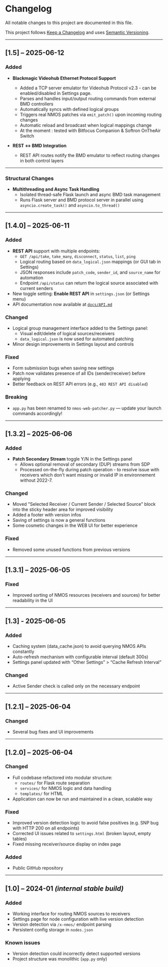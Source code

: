 # Changelog

All notable changes to this project are documented in this file.

This project follows [Keep a Changelog](https://keepachangelog.com/en/1.0.0/)
and uses [Semantic Versioning](https://semver.org/).

---

## [1.5] – 2025-06-12

### Added

- **Blackmagic Videohub Ethernet Protocol Support**
  - Added a TCP server emulator for Videohub Protocol v2.3 - can be enabled/disabled in Settings page.
  - Parses and handles input/output routing commands from external BMD controllers
  - Automatically syncs with defined logical groups
  - Triggers real NMOS patches via `emit_patch()` upon incoming routing changes
  - Automatic reload and broadcast when logical mappings change
  - At the moment : tested with Bitfocus Companion & Softron OnTheAir Switch 

- **REST ↔︎ BMD Integration**
  - REST API routes notify the BMD emulator to reflect routing changes in both control layers

---

### Structural Changes

- **Multithreading and Async Task Handling**
  - Isolated thread-safe Flask launch and async BMD task management
  - Runs Flask server and BMD protocol server in parallel using `asyncio.create_task()` and `asyncio.to_thread()`

---

## [1.4.0] – 2025-06-11

### Added
- **REST API** support with multiple endpoints:
  - `GET /api/take`, `take_many`, `disconnect`, `status`, `list`, `ping`
  - Logical routing based on `data_logical.json` mappings (or GUI tab in Settings)
  - JSON responses include `patch_code`, `sender_id`, and `source_name` for automation
  - Endpoint `/api/status` can return the logical source associated with current senders
- New toggle setting: **Enable REST API** in `settings.json` (or Settings menu)
- API documentation now available at [`docs/API.md`](docs/API.md)

### Changed
- Logical group management interface added to the Settings panel:
  - Visual edit/delete of logical sources/receivers
  - `data_logical.json` is now used for automated patching
- Minor design improvements in Settings layout and controls

### Fixed
- Form submission bugs when saving new settings
- Patch now validates presence of all IDs (sender/receiver) before applying
- Better feedback on REST API errors (e.g., `403 REST API disabled`)

### Breaking
- `app.py` has been renamed to `nmos-web-patcher.py` — update your launch commands accordingly!

---

## [1.3.2] – 2025-06-06

### Added
- **Patch Secondary Stream** toggle Y/N in the Settings panel  
  - Allows optional removal of secondary (DUP) streams from SDP  
  - Processed on-the-fly during patch operation - to resolve issue with receivers which don't want missing or invalid IP in environnement without 2022-7.

### Changed
- Moved "Selected Receiver / Current Sender / Selected Source" block into the sticky header area for improved visibility
- Added a footer with version infos
- Saving of settings is now a general functions
- Some cosmetic changes in the WEB UI for better experience

### Fixed

- Removed some unused functions from previous versions

---

## [1.3.1] – 2025-06-05

### Fixed
- Improved sorting of NMOS resources (receivers and sources) for better readability in the UI

---

## [1.3] - 2025-06-05
### Added
- Caching system (data_cache.json) to avoid querying NMOS APIs constantly
- Auto-refresh mechanism with configurable interval (default 300s)
- Settings panel updated with “Other Settings” > “Cache Refresh Interval”

### Changed
- Active Sender check is called only on the necessary endpoint

---

## [1.2.1] – 2025-06-04
### Changed
- Several bug fixes and UI improvements

---

## [1.2.0] – 2025-06-04
### Changed
- Full codebase refactored into modular structure:
  - `routes/` for Flask route separation
  - `services/` for NMOS logic and data handling
  - `templates/` for HTML
- Application can now be run and maintained in a clean, scalable way

### Fixed
- Improved version detection logic to avoid false positives (e.g. SNP bug with HTTP 200 on all endpoints)
- Corrected UI issues related to `settings.html` (broken layout, empty tables)
- Fixed missing receiver/source display on index page

### Added
- Public GitHub repository

---

## [1.0] – 2024-01 *(internal stable build)*
### Added
- Working interface for routing NMOS sources to receivers
- Settings page for node configuration with live version detection
- Version detection via `/x-nmos/` endpoint parsing
- Persistent config storage in `nodes.json`

### Known issues
- Version detection could incorrectly detect supported versions
- Project structure was monolithic (`app.py` only)
